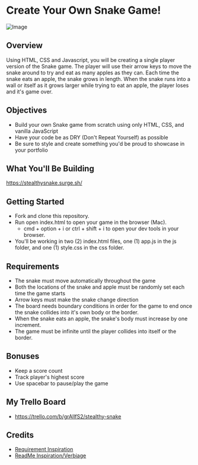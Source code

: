 # Create Your Own Snake Game!

![Image](https://c.tenor.com/nSGiQJHgbjkAAAAd/nokia-snake-game.gif)

## Overview
Using HTML, CSS and Javascript, you will be creating a single player version of the Snake game. The player will use their arrow keys to move the snake around to try and eat as many apples as they can. Each time the snake eats an apple, the snake grows in length. When the snake runs into a wall or itself as it grows larger while trying to eat an apple, the player loses and it's game over. 

## Objectives
* Build your own Snake game from scratch using only HTML, CSS, and vanilla JavaScript
* Have your code be as DRY (Don't Repeat Yourself) as possible
* Be sure to style and create something you'd be proud to showcase in your portfolio


## What You'll Be Building
https://stealthysnake.surge.sh/

## Getting Started
* Fork and clone this repository.
* Run open index.html to open your game in the browser (Mac).
  * cmd + option + i or ctrl + shift + i to open your dev tools in your browser.
* You'll be working in two (2) index.html files, one (1) app.js in the js folder, and one (1) style.css in the css folder.

## Requirements
* The snake must move automatically throughout the game
* Both the locations of the snake and apple must be randomly set each time the game starts
* Arrow keys must make the snake change direction
* The board needs boundary conditions in order for the game to end once the snake collides into it's own body or the border.
* When the snake eats an apple, the snake's body must increase by one increment.
* The game must be infinite until the player collides into itself or the border.


## Bonuses
* Keep a score count 
* Track player's highest score 
* Use spacebar to pause/play the game

## My Trello Board
* https://trello.com/b/grAllfS2/stealthy-snake

## Credits 
* [Requirement Inspiration](https://www.educative.io/blog/javascript-snake-game-tutorial)
* [ReadMe Inspiration/Verbiage](https://github.com/SEI-R-11-8/u1_hw_tic_tac_toe)


